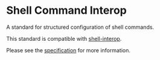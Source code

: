# Shell Command Interop
A standard for structured configuration of shell commands.

This standard is compatible with [shell-interop](https://github.com/Dhii/shell-interop).

Please see the [specification](https://github.com/Dhii/shell-command-interop/wiki/Shell-Command-Interop) for more information.
